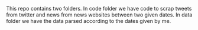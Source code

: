 This repo contains two folders.
In code folder we have code to scrap tweets from twitter and news from news websites between two given dates.
In data folder we have the data parsed according to the dates given by me.
